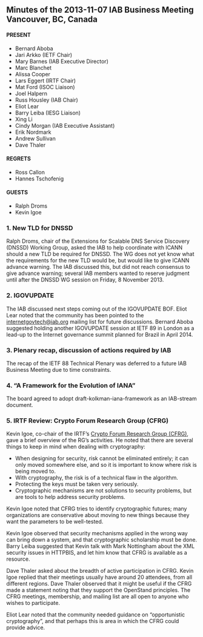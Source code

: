 
Minutes of the 2013-11-07 IAB Business Meeting 
Vancouver, BC, Canada
---------------------------------------------------------------------


#### PRESENT


* Bernard Aboba
* Jari Arkko (IETF Chair)
* Mary Barnes (IAB Executive Director)
* Marc Blanchet
* Alissa Cooper
* Lars Eggert (IRTF Chair)
* Mat Ford (ISOC Liaison)
* Joel Halpern
* Russ Housley (IAB Chair)
* Eliot Lear
* Barry Leiba (IESG Liaison)
* Xing Li
* Cindy Morgan (IAB Executive Assistant)
* Erik Nordmark
* Andrew Sullivan
* Dave Thaler


#### REGRETS


* Ross Callon
* Hannes Tschofenig


#### GUESTS


* Ralph Droms
* Kevin Igoe


### 1. New TLD for DNSSD


Ralph Droms, chair of the Extensions for Scalable DNS Service Discovery (DNSSD) Working Group, asked the IAB to help coordinate with ICANN should a new TLD be required for DNSSD. The WG does not yet know what the requirements for the new TLD would be, but would like to give ICANN advance warning. The IAB discussed this, but did not reach consensus to give advance warning; several IAB members wanted to reserve judgment until after the DNSSD WG session on Friday, 8 November 2013.


### 2. IGOVUPDATE


The IAB discussed next steps coming out of the IGOVUPDATE BOF. Eliot Lear noted that the community has been pointed to the internetgovtech@iab.org mailing list for future discussions. Bernard Aboba suggested holding another IGOVUPDATE session at IETF 89 in London as a lead-up to the Internet governance summit planned for Brazil in April 2014.


### 3. Plenary recap, discussion of actions required by IAB


The recap of the IETF 88 Technical Plenary was deferred to a future IAB Business Meeting due to time constraints.


### 4. “A Framework for the Evolution of IANA”


The board agreed to adopt draft-kolkman-iana-framework as an IAB-stream document.


### 5. IRTF Review: Crypto Forum Research Group (CFRG)


Kevin Igoe, co-chair of the IRTF’s [Crypto Forum Research Group (CFRG)](http://irtf.org/cfrg "CFRG"), gave a brief overview of the RG’s activities. He noted that there are several things to keep in mind when dealing with cryptography:


* When designing for security, risk cannot be eliminated entirely; it can only moved somewhere else, and so it is important to know where risk is being moved to.
* With cryptography, the risk is of a technical flaw in the algorithm.
* Protecting the keys must be taken very seriously.
* Cryptographic mechanisms are not solutions to security problems, but are tools to help address security problems.


Kevin Igoe noted that CFRG tries to identify cryptographic futures; many organizations are conservative about moving to new things because they want the parameters to be well-tested.


Kevin Igoe observed that security mechanisms applied in the wrong way can bring down a system, and that cryptographic scholarship must be done. Barry Leiba suggested that Kevin talk with Mark Nottingham about the XML security issues in HTTPBIS, and let him know that CFRG is available as a resource.


Dave Thaler asked about the breadth of active participation in CFRG. Kevin Igoe replied that their meetings usually have around 20 attendees, from all different regions. Dave Thaler observed that it might be useful if the CFRG made a statement noting that they support the OpenStand principles. The CFRG meetings, membership, and mailing list are all open to anyone who wishes to participate.


Eliot Lear noted that the community needed guidance on “opportunistic cryptography”, and that perhaps this is area in which the CFRG could provide advice.


